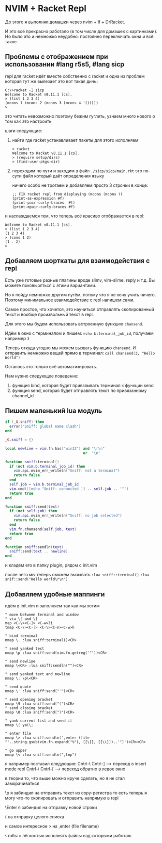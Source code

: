 # NVIM + Racket Repl

До этого я выполнял домашки через nvim + lf + DrRacket. 

И это всё прекрасно работало (в том числе для домашек с картинками).
Но было это и немножко неудобно: постоянно переключать окна и всё такое.

## Проблемы с отображением при использовании #lang r5s5, #lang sicp

repl для racket идёт вместе собственно с racket
и одна из проблем которая тут же вылезает это вот такая дичь:

```
C:\>racket -I sicp
Welcome to Racket v8.11.1 [cs].
> (list 1 2 3 4)
(mcons 1 (mcons 2 (mcons 3 (mcons 4 '()))))
>
```

это читать невозможно
поэтому бежим гуглить, узнаем много нового о том как это настроить

шаги следующие:
1. найти где racket устанавливает пакеты
   для этого исполняем
   ```
   > racket
   Welcome to Racket v8.11.1 [cs].
   > (require setup/dirs)
   > (find-user-pkgs-dir)
   ```
2. переходим по пути и заходим в файл ```./sicp/sicp/main.rkt```
   это по-сути файл который даёт определения языку

   ничего особо не трогаем и добавляем просто 3 строчки в конце:
   ```
   ;; FIX racket repl from displaying (mcons (mcons ))
   (print-as-expression #f)
   (print-pair-curly-braces  #t)
   (print-mpair-curly-braces #f)
   ```

и наслаждаемся тем, что теперь всё красиво отображается в repl:
```
Welcome to Racket v8.11.1 [cs].
> (list 1 2 3 4)
(1 2 3 4)
> (cons 1 2)
(1 . 2)
>
```

## Добавляем шорткаты для взаимодействия с repl

Есть уже готовые разные плагины вроде slimv, vim-slime, reply и т.д.
Вы можете поковыряться с этими вариантами.

Но я пойду немножко другим путём, потому что я не хочу учить ничего.
Поэтому минимальное взаимодействие с repl напишем сами.

Самое простое, что хочется, это научиться отправлять скопированный текст и вообще произвольный текст в repl.

Для этого мы будем использовать встроенную функцию ```chansend```.

Идём в окно с терминалом и пишем: 
```echo b:terminal_job_id```, получаем например ```3```

Теперь откуда угодно мы можем вызвать функцию ```chansend```.
И отправить немножко вещей прямо в терминал:
```call chansend(3, "Hello World")```

Осталось это только всё автоматизировать.

Нам нужно следующее поведение:
1. функция bind, которая будет привзяывать терминал к функции send
2. функция send, которая будет отправлять текст по привязанному channel_id

## Пишем маленький lua модуль

```lua
if (_G.sniff) then
  error("Sniff: global name clash")  
end

_G.sniff = {}

local newline = vim.fn.has("win32") and "\r\n" 
                                    or  "\n"

function sniff:terminal()
  if (not vim.b.terminal_job_id) then
    vim.api.nvim_err_writeln("Sniff: not a terminal")
    return false
  end
  self.job = vim.b.terminal_job_id
  vim.cmd([[echo "Sniff: connected ]] .. self.job .. '"')
  return true
end

function sniff:send(text)
  if (not self.job) then
    vim.api.nvim_err_writeln("Sniff: no job selected")
    return false 
  end
  vim.fn.chansend(self.job, text)
  return true
end

function sniff:sendln(text)
  sniff:send(text .. newline)
end
```

и кладём его в папку plugin, рядом с init.vim

после чего мы теперь сможем вызывать 
```:lua sniff::terminal()```
```:lua snif::send("Hello world\r\n")```

## Добавляем удобные маппинги

идём в init.vim
и заполняем так как мы хотим 

```vimscript
" move between terminal and window 
" via \[ and \]
map <C-\><C-]> <C-w>li
tmap <C-\><C-[> <C-\><C-n><C-w>h

" bind terminal
nmap \. :lua sniff:terminal()<CR>

" send yanked text
nmap \p :lua sniff:send(vim.fn.getreg('"'))<CR>

" send newline
nmap \<CR> :lua sniff:sendln("")<CR>

" send yanked text and newline
nmap \; \p\<CR>

" send quote 
nmap \' :lua sniff:send("'")<CR>

" send opening bracket 
nmap \9 :lua sniff:send("(")<CR>
" send closing bracket 
nmap \0 :lua sniff:send(")")<CR>

" yank current list and send it
nmap \( ya(\;

" enter file
nmap \> :lua sniff:sendln(',enter (file "'..string.gsub(vim.fn.expand("%"), [[\]], [[\\]])..'")')<CR><CR>

" go upper
nmap \< :lua sniff:sendln(",top")
```

я например поставил следующие:
Cntrl-\ Cntrl-] --> переход в insert mode repl
Cntrl-\ Cntrl-[ --> переход обратно в левое окно

в теории то, что выше можно круче сделать, но я не стал заморачиваться

\p я забиндил на отправить текст из copy-регистра
то есть теперь я могу что-то скопировать и отправить напрямую в repl

\Enter я забиндил на отправку новой строки

\( на отправку целого списка

и самое интересное
\> на ,enter (file filename)

чтобы с лёгкостью исполнять файлы над которыми работаю

